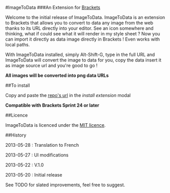 #ImageToData
###An Extension for [Brackets](https://github.com/adobe/brackets)


Welcome to the initial release of ImageToData.
ImageToData is an extension to Brackets that allows you to convert to data any image from the web thanks to its URL directly into your editor.
See an icon somewhere and thinking, what if could see what it will render in my style sheet ? Now you can import it directly as data image directly in Brackets !
Even works with local paths.

With ImageToData installed, simply Alt-Shift-G,
type in the full URL and ImageToData will convert the image to data for you,
copy the data insert it as image source url and you're good to go !

**All images will be converted into png data URLs**

##To install

Copy and paste the [repo's url](https://github.com/FloValence/brackets-ImageToData) in the *install extension* modal

**Compatible with Brackets Sprint 24 or later**

##Licence

ImageToData is licenced under the [MIT licence](http://en.wikipedia.org/wiki/MIT_licence).

##History

2013-05-28 : Translation to French

2013-05-27 : UI modifications

2013-05-22 : V.1.0

2013-05-20 : Initial release


See TODO for slated improvements, feel free to suggest.
